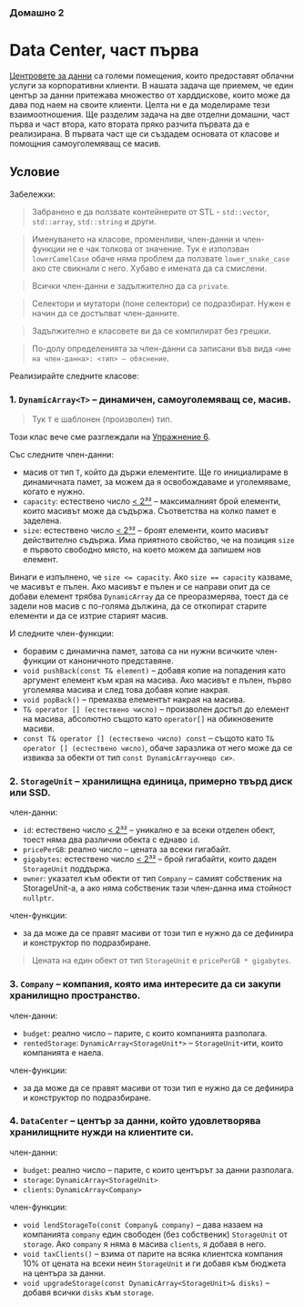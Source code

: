 ### Домашно 2
# Data Center, част първа

[Центровете за данни](https://en.wikipedia.org/wiki/Data_center) са големи помещения, които предоставят облачни услуги за корпоративни клиенти.
В нашата задача ще приемем, че един център за данни притежава множество от харддискове, които може да дава под наем на своите клиенти.
Целта ни е да моделираме тези взаимоотношения.
Ще разделим задача на две отделни домашни, част първа и част втора, като втората пряко разчита първата да е реализирана.
В първата част ще си създадем основата от класове и помощния самоуголемяващ се масив.

## Условие

Забележки:
> Забранено е да ползвате контейнерите от STL - `std::vector`, `std::array`, `std::string` и други.

> Именуването на класове, променливи, член-данни и член-функции не е чак толкова от значение.
> Тук е използван `lowerCamelCase` обаче няма проблем да ползвате `lower_snake_case` ако сте свикнали с него.
> Хубаво е имената да са смислени.

> Всички член-данни е задължително да са `private`.

> Селектори и мутатори (поне селектори) се подразбират. Нужен е начин да се достъпват член-данните.

> Задължително е класовете ви да се компилират без грешки.

> По-долу определенията за член-данни са записани във вида `<име на член-данна>: <тип> – обяснение`.

Реализирайте следните класове:

### 1. `DynamicArray<T>` – динамичен, самоуголемяващ се, масив.
> Тук `T` е шаблонен (произволен) тип.

Този клас вече сме разглеждали на [Упражнение 6](/06-dynamic-memory/README.md).

Със следните член-данни:
 - масив от тип `T`, който да държи елементите. Ще го инициалираме в динамичната памет, за можем да я освобождаваме и уголемяваме, когато е нужно.
 - `capacity`: естествено число [< 2³²](https://en.cppreference.com/w/cpp/language/types) – максималният брой елементи, които масивът може да съдържа. Съответства на колко памет е заделена.
 - `size`: естествено число [< 2³²](https://en.cppreference.com/w/cpp/language/types) – броят елементи, които масивът действително съдържа.
 Има приятното свойство, че на позиция `size` е първото свободно място, на което можем да запишем нов елемент.

Винаги е изпълнено, че `size <= capacity`.
Ако `size == capacity` казваме, че масивът е пълен. Ако масивът е пълен и се направи опит да се добави елемент трябва `DynamicArray` да се преоразмерява, тоест да се задели нов масив с по-голяма дължина, да се откопират старите елементи и да се изтрие старият масив.

И следните член-функции:
 - боравим с динамична памет, затова са ни нужни всичките член-функции от каноничното представяне.
 - `void pushBack(const T& element)` – добавя копие на попадения като аргумент елемент към края на масива. Ако масивът е пълен, първо уголемява масива и след това добавя копие накрая.
 - `void popBack()` – премахва елементът накрая на масива.
 - `Т& operator [] (естествено число)` – произволен достъп до елемент на масива, абсолютно същото като `operator[]` на обикновените масиви.
 - `const Т& operator [] (естествено число) const` – същото като `T& operator [] (естествено число)`, обаче заразлика от него може да се извиква за обекти от тип `const DynamicArray<нещо си>`.

### 2. `StorageUnit` – хранилищна единица, примерно твърд диск или SSD.
член-данни:
 - `id`: естествено число [< 2³²](https://en.cppreference.com/w/cpp/language/types) – уникално е за всеки отделен обект, тоест няма два различни обекта с еднаво `id`.
 - `pricePerGB`: реално число – цената за всеки гигабайт.
 - `gigabytes`: естествено число [< 2³²](https://en.cppreference.com/w/cpp/language/types) – брой гигабайти, които даден `StorageUnit` поддържа.
 - `owner`: указател към обекти от тип `Company` – самият собственик на StorageUnit-а, а ако няма собственик тази член-данна има стойност `nullptr`.

член-функции:
 - за да може да се правят масиви от този тип е нужно да се дефинира и конструктор по подразбиране.

> Цената на един обект от тип `StorageUnit` е `pricePerGB * gigabytes`.

### 3. `Company` – компания, която има интересите да си закупи хранилищно пространство.
член-данни:
 - `budget`: реално число – парите, с които компанията разполага.
 - `rentedStorage`: `DynamicArray<StorageUnit*>` – `StorageUnit`-ити, които компанията е наела.

член-функции:
 - за да може да се правят масиви от този тип е нужно да се дефинира и конструктор по подразбиране.

### 4. `DataCenter` – център за данни, който удовлетворява хранилищните нужди на клиентите си.
член-данни:
 - `budget`: реално число – парите, с които центърът за данни разполага.
 - `storage`: `DynamicArray<StorageUnit>`
 - `clients`: `DynamicArray<Company>`

член-функции:
 - `void lendStorageTo(const Company& company)` – дава назаем на компанията `company` един свободен (без собственик) `StorageUnit` от `storage`. Ако `company` я няма в масива `clients`, я добавя в него.
 - `void taxClients()` – взима от парите на всяка клиентска компания 10% от цената на всеки неин `StorageUnit` и ги добавя към бюджета на центъра за данни.
 - `void upgradeStorage(const DynamicArray<StorageUnit>& disks)` – добавя всички `disks` към `storage`.

